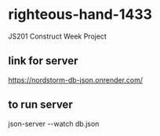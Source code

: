 # righteous-hand-1433

JS201 Construct Week Project

## link for server

https://nordstorm-db-json.onrender.com/

## to run server

json-server --watch db.json

